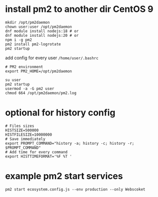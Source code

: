 # install pm2 to another dir CentOS 9

```console
mkdir /opt/pm2daemon
chown user:user /opt/pm2daemon
dnf module install nodejs:18 # or
dnf module install nodejs:20 # or
npm i -g pm2
pm2 install pm2-logrotate
pm2 startup
```

add config for every user `/home/user/.bashrc`
```console
# PM2 environment
export PM2_HOME=/opt/pm2daemon
```

```console
su user
pm2 startup
usermod -a -G pm2 user
chmod 664 /opt/pm2daemon/pm2.log
```

# optional for history config
```console
# Files sizes
HISTSIZE=500000
HISTFILESIZE=10000000
# Save immediately
export PROMPT_COMMAND="history -a; history -c; history -r; $PROMPT_COMMAND"
# Add time for every command
export HISTTIMEFORMAT='%F %T '
```

# example pm2 start services
```console
pm2 start ecosystem.config.js --env production --only Webscoket
```
